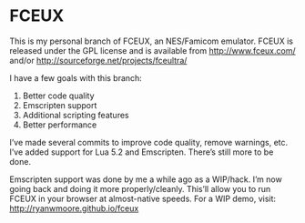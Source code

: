 FCEUX
=====

This is my personal branch of FCEUX, an NES/Famicom emulator. FCEUX is released
under the GPL license and is available from http://www.fceux.com/ and/or
http://sourceforge.net/projects/fceultra/

I have a few goals with this branch:

1. Better code quality
2. Emscripten support
3. Additional scripting features
4. Better performance

I’ve made several commits to improve code quality, remove warnings, etc. I’ve
added support for Lua 5.2 and Emscripten. There’s still more to be done.

Emscripten support was done by me a while ago as a WIP/hack. I’m now going back
and doing it more properly/cleanly. This’ll allow you to run FCEUX in your
browser at almost-native speeds. For a WIP demo, visit:
http://ryanwmoore.github.io/fceux
